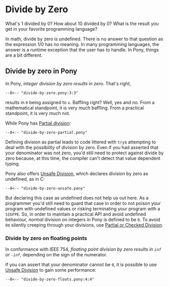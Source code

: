 # Divide by Zero

What's 1 divided by 0? How about 10 divided by 0? What is the result you get in your favorite programming language?

In math, divide by zero is undefined. There is no answer to that question as the expression 1/0 has no meaning. In many programming languages, the answer is a runtime exception that the user has to handle. In Pony, things are a bit different.

## Divide by zero in Pony

In Pony, *integer division by zero results in zero*. That's right,

```pony
--8<-- "divide-by-zero.pony:3:3"
```

results in `0` being assigned to `x`. Baffling right? Well, yes and no. From a mathematical standpoint, it is very much baffling. From a practical standpoint, it is very much not.

While Pony has [Partial division](/expressions/arithmetic.md#partial-and-checked-arithmetic):

```pony
--8<-- "divide-by-zero-partial.pony"
```

Defining division as partial leads to code littered with `try`s attempting to deal with the possibility of division by zero. Even if you had asserted that your denominator was not zero, you'd still need to protect against divide by zero because, at this time, the compiler can't detect that value dependent typing.

Pony also offers [Unsafe Division](/expressions/arithmetic.md#unsafe-integer-arithmetic), which declares division by zero as undefined, as in C:

```pony
--8<-- "divide-by-zero-unsafe.pony"
```

But declaring this case as undefined does not help us out here. As a programmer you'd still need to guard that case in order to not poison your program with undefined values or risking terminating your program with a `SIGFPE`. So, in order to maintain a practical API and avoid undefined behaviour, _normal_ division on integers in Pony is defined to be `0`. To avoid `0`s silently creeping through your divisions, use [Partial or Checked Division](/expressions/arithmetic.md#partial-and-checked-arithmetic).

### Divide by zero on floating points

In conformance with IEEE 754, *floating point division by zero results in `inf` or `-inf`*, depending on the sign of the numerator.

If you can assert that your denominator cannot be `0`, it is possible to use [Unsafe Division](/expressions/arithmetic.md#floating-point) to gain some performance:

```pony
--8<-- "divide-by-zero-floats.pony:4:4"
```

